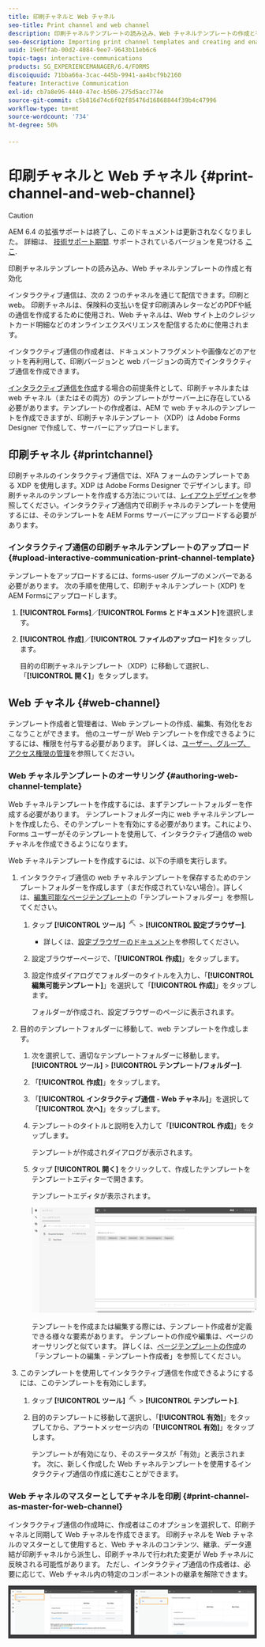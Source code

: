 ```yaml
---
title: 印刷チャネルと Web チャネル
seo-title: Print channel and web channel
description: 印刷チャネルテンプレートの読み込み、Web チャネルテンプレートの作成と有効化
seo-description: Importing print channel templates and creating and enabling web channel templates
uuid: 19e6ffab-00d2-4084-9ee7-9643b11eb6c6
topic-tags: interactive-communications
products: SG_EXPERIENCEMANAGER/6.4/FORMS
discoiquuid: 71bba66a-3cac-445b-9941-aa4bcf9b2160
feature: Interactive Communication
exl-id: cb7a8e96-4440-47ec-b506-275d5acc774e
source-git-commit: c5b816d74c6f02f85476d16868844f39b4c47996
workflow-type: tm+mt
source-wordcount: '734'
ht-degree: 50%

---
```


# 印刷チャネルと Web チャネル {#print-channel-and-web-channel}

>[!CAUTION]
>
>AEM 6.4 の拡張サポートは終了し、このドキュメントは更新されなくなりました。 詳細は、 [技術サポート期間](https://helpx.adobe.com/jp/support/programs/eol-matrix.html). サポートされているバージョンを見つける [ここ](https://experienceleague.adobe.com/docs/?lang=ja).

印刷チャネルテンプレートの読み込み、Web チャネルテンプレートの作成と有効化

インタラクティブ通信は、次の 2 つのチャネルを通じて配信できます。印刷と web。 印刷チャネルは、保険料の支払いを促す印刷済みレターなどのPDFや紙の通信を作成するために使用され、Web チャネルは、Web サイト上のクレジットカード明細などのオンラインエクスペリエンスを配信するために使用されます。

インタラクティブ通信の作成者は、ドキュメントフラグメントや画像などのアセットを再利用して、印刷バージョンと web バージョンの両方でインタラクティブ通信を作成できます。

[インタラクティブ通信を作成](/help/forms/using/create-interactive-communication.md)する場合の前提条件として、印刷チャネルまたは web チャネル（またはその両方）のテンプレートがサーバー上に存在している必要があります。テンプレートの作成者は、AEM で web チャネルのテンプレートを作成できますが、印刷チャネルテンプレート（XDP）は Adobe Forms Designer で作成して、サーバーにアップロードします。

## 印刷チャネル {#printchannel}

印刷チャネルのインタラクティブ通信では、XFA フォームのテンプレートである XDP を使用します。XDP は Adobe Forms Designer でデザインします。印刷チャネルのテンプレートを作成する方法については、[レイアウトデザイン](/help/forms/using/layout-design-details.md)を参照してください。インタラクティブ通信内で印刷チャネルのテンプレートを使用するには、そのテンプレートを AEM Forms サーバーにアップロードする必要があります。

### インタラクティブ通信の印刷チャネルテンプレートのアップロード {#upload-interactive-communication-print-channel-template}

テンプレートをアップロードするには、forms-user グループのメンバーである必要があります。 次の手順を使用して、印刷チャネルテンプレート (XDP) をAEM Formsにアップロードします。

1. **[!UICONTROL Forms]**／**[!UICONTROL Forms とドキュメント]**&#x200B;を選択します。

1. **[!UICONTROL 作成]**／**[!UICONTROL ファイルのアップロード]**&#x200B;をタップします。

   目的の印刷チャネルテンプレート（XDP）に移動して選択し、「**[!UICONTROL 開く]**」をタップします。

## Web チャネル {#web-channel}

テンプレート作成者と管理者は、Web テンプレートの作成、編集、有効化をおこなうことができます。 他のユーザーが Web テンプレートを作成できるようにするには、権限を付与する必要があります。 詳しくは、[ユーザー、グループ、アクセス権限の管理](/help/sites-administering/user-group-ac-admin.md)を参照してください。

### Web チャネルテンプレートのオーサリング {#authoring-web-channel-template}

Web チャネルテンプレートを作成するには、まずテンプレートフォルダーを作成する必要があります。 テンプレートフォルダー内に web チャネルテンプレートを作成したら、そのテンプレートを有効にする必要があります。これにより、Forms ユーザーがそのテンプレートを使用して、インタラクティブ通信の web チャネルを作成できるようになります。

Web チャネルテンプレートを作成するには、以下の手順を実行します。

1. インタラクティブ通信の web チャネルテンプレートを保存するためのテンプレートフォルダーを作成します（まだ作成されていない場合）。詳しくは、[編集可能なページテンプレート](/help/sites-developing/page-templates-editable.md)の「テンプレートフォルダー」を参照してください。

   1. タップ **[!UICONTROL ツール]** ![tools-1](assets/tools-1.png) > **[!UICONTROL 設定ブラウザー]**.
      * 詳しくは、[設定ブラウザーのドキュメント](/help/sites-administering/configurations.md)を参照してください。
   1. 設定ブラウザーページで、「**[!UICONTROL 作成]**」をタップします。
   1. 設定作成ダイアログでフォルダーのタイトルを入力し、「**[!UICONTROL 編集可能テンプレート]**」を選択して「**[!UICONTROL 作成]**」をタップします。

      フォルダーが作成され、設定ブラウザーのページに表示されます。

1. 目的のテンプレートフォルダーに移動して、web テンプレートを作成します。

   1. 次を選択して、適切なテンプレートフォルダーに移動します。 **[!UICONTROL ツール]** > **[!UICONTROL テンプレート/フォルダー]**.
   1. 「**[!UICONTROL 作成]**」をタップします。
   1. 「**[!UICONTROL インタラクティブ通信 - Web チャネル]**」を選択して「**[!UICONTROL 次へ]**」をタップします。
   1. テンプレートのタイトルと説明を入力して「**[!UICONTROL 作成]**」をタップします。

      テンプレートが作成されダイアログが表示されます。

   1. タップ **[!UICONTROL 開く]** をクリックして、作成したテンプレートをテンプレートエディターで開きます。

      テンプレートエディタが表示されます。

      ![webchanneltemplate](assets/webchanneltemplate.png)

      テンプレートを作成または編集する際には、テンプレート作成者が定義できる様々な要素があります。 テンプレートの作成や編集は、ページのオーサリングと似ています。 詳しくは、[ページテンプレートの作成](/help/sites-authoring/templates.md)の「テンプレートの編集 - テンプレート作成者」を参照してください。

1. このテンプレートを使用してインタラクティブ通信を作成できるようにするには、このテンプレートを有効にします。

   1. タップ **[!UICONTROL ツール]** ![tools-1](assets/tools-1.png) > **[!UICONTROL テンプレート]**.
   1. 目的のテンプレートに移動して選択し、「**[!UICONTROL 有効]**」をタップしてから、アラートメッセージ内の「**[!UICONTROL 有効]**」をタップします。

      テンプレートが有効になり、そのステータスが「有効」と表示されます。 次に、新しく作成した Web チャネルテンプレートを使用するインタラクティブ通信の作成に進むことができます。

### Web チャネルのマスターとしてチャネルを印刷 {#print-channel-as-master-for-web-channel}

インタラクティブ通信の作成時に、作成者はこのオプションを選択して、印刷チャネルと同期して Web チャネルを作成できます。 印刷チャネルを Web チャネルのマスターとして使用すると、Web チャネルのコンテンツ、継承、データ連結が印刷チャネルから派生し、印刷チャネルで行われた変更が Web チャネルに反映される可能性があります。 ただし、インタラクティブ通信の作成者は、必要に応じて、Web チャネル内の特定のコンポーネントの継承を解除できます。

![printweb_2-2](assets/printweb_2-2.png)
